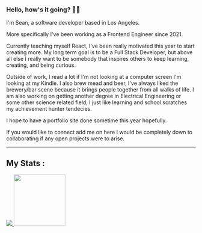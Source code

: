 <!-- About Me section -->
### Hello, how's it going? :man_technologist:

I'm Sean, a software developer based in Los Angeles.

More specifically I've been working as a Frontend Engineer since 2021.

Currently teaching myself React, I've been really motivated this year to start creating more. My long term goal is to be a Full Stack Developer, but above all else I really want to be somebody that inspires others to keep learning, creating, and being curious.

Outside of work, I read a lot if I'm not looking at a computer screen I'm looking at my Kindle. I also brew mead and beer, I've always liked the brewery/bar scene because it brings people together from all walks of life. I am also working on getting another degree in Electrical Engineering or some other science related field, I just like learning and school scratches my achievement hunter tendecies.

I hope to have a portfolio site done sometime this year hopefully.

If you would like to connect add me on here I would be completely down to collaborating if any open projects were to arise.



---
<!-- My Stats section -->
## My Stats :
<div style="width: 100%;">
<a href="https://wakatime.com/@Sean_paul">
    <img  src="https://github-readme-stats.vercel.app/api/wakatime?username=Sean_paul&theme=radical">
</a>
<a href="https://github.com/seanybarra/seanybarra">
    <img height="137px" src="https://github-readme-stats.vercel.app/api/top-langs/?username=seanybarra&layout=compact&theme=dark">
</a>
</div>



